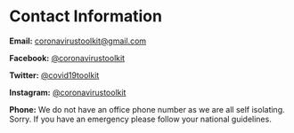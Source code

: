 # Contact Information

**Email:** [coronavirustoolkit@gmail.com](mailto:coronavirustoolkit@gmail.com)

**Facebook:** [@coronavirustoolkit](https://www.facebook.com/coronavirustoolkit)

**Twitter:** [@covid19toolkit](https://www.twitter.com/covid19toolkit)

**Instagram:** [@coronavirustoolkit](https://www.instagram.com/coronavirustoolkit)

**Phone:** We do not have an office phone number as we are all self isolating. Sorry. If you have an emergency please follow your national guidelines.